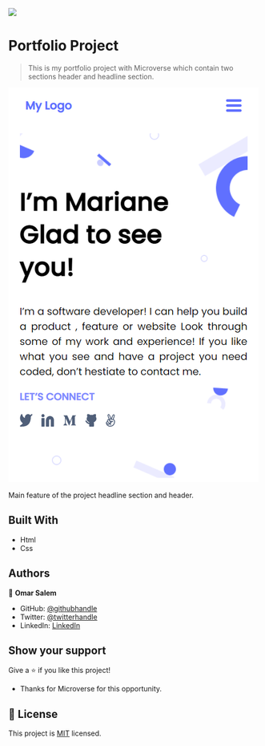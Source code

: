 ![](https://img.shields.io/badge/Microverse-blueviolet)

# Portfolio Project

> This is my portfolio project with Microverse which contain two sections header and headline section.

![screenshot](./assests/ScreenshotPortfolio.png)

Main feature of the project headline section and header.

## Built With

- Html
- Css

## Authors

👤 **Omar Salem**

- GitHub: [@githubhandle](https://github.com/omarsalem7)
- Twitter: [@twitterhandle](https://twitter.com/Omar80491499)
- LinkedIn: [LinkedIn](https://www.linkedin.com/in/omar-salem-a6945b177/)

## Show your support

Give a ⭐️ if you like this project!

- Thanks for Microverse for this opportunity.

## 📝 License

This project is [MIT](./MIT.md) licensed.
